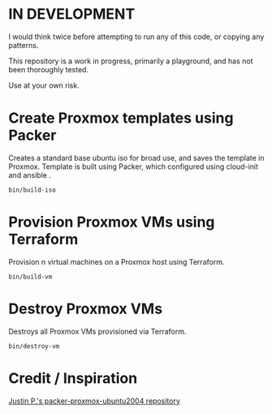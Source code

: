 # IN DEVELOPMENT

I would think twice before attempting to run any of this code, or copying any patterns.

This repository is a work in progress, primarily a playground, and has not been thoroughly tested.

Use at your own risk.

# Create Proxmox templates using Packer

Creates a standard base ubuntu iso for broad use, and saves the template in Proxmox.
Template is built using Packer, which configured using cloud-init and ansible .

```
bin/build-iso
```

# Provision Proxmox VMs using Terraform

Provision n virtual machines on a Proxmox host using Terraform.

```
bin/build-vm
```

# Destroy Proxmox VMs

Destroys all Proxmox VMs provisioned via Terraform.

```
bin/destroy-vm
```

# Credit / Inspiration

[Justin P.'s packer-proxmox-ubuntu2004 repository](https://github.com/justin-p/packer-proxmox-ubuntu2004/tree/main)